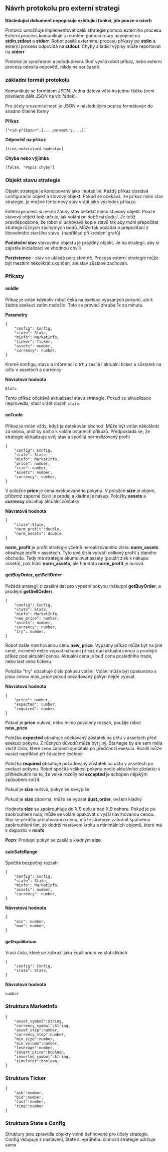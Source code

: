 ## Návrh protokolu pro externí strategi

**Následující dokument nepopisuje existující funkci, jde pouze o návrh**

Protokol umožňuje implementovat další strategie pomocí externího procesu. Externí process komunikuje s robotem pomocí roury napojené na **stdin**,**stdout** a **stderr**. Robot zasílá externímu procesu příkazy po **stdin** a externí process odpovídá na **stdout**. Chyby a ladící výpisy může reportovat na **stderr**

Protokol je synchronní a poloduplexní. Buď vysílá robot příkaz, nebo externí process odesílá odpověď, nikdy ne současně.

### základní formát protokolu

Komunikuje se formátem JSON. Jedna datová věta na jednu řádku (není povoleno dělit JSON na víc řádek).

Pro účely srozumitelnosti je JSON v následujícím popisu formátován do snadno čitelné formy 

**Příkaz**

```
["<id-příkazu>",{... parametry....}]
```

**Odpověď na přikaz**


```
[true,<návratová hodnota>]
```

**Chyba nebo výjimka**

```
[false, "Popis chyby"]
```

### Objekt stavu strategie

Objekt strategie je koncipovaný jako imutabilní. Každý příkaz dostává configurační objekt a stavový objekt. Pokud se očekává, že příkaz mění stav strategie, je možné tento nový stav vrátit jako výsledek příkazu.

Externí process si nesmí žádný stav ukládat mimo stavový objekt. Pouze stavový objekt toiž určuje, jak volání po sobě následují. Je totiž pravděpodobné, že robot si uchovává kopie stavů tak aby mohl přepočítat strategii různých záchytných bodů. Může tak požádat o přepočítání z libovolného staršího stavu. (například při kreslení grafů) 

**Počáteční stav** stavového objektu je prázdný objekt. Je na strategii, aby si zajistila inicializaci ve vhodnou chvíli

**Perzistence** - stav se ukládá perzistentně. Process externí strategie může být mezitím několikrát ukončen, ale stav zůstane zachován.


### Příkazy

#### onIdle

Příkaz je volán kdykoliv robot čeká na exekuci vypsaných pokynů, ale k žádné exekuci zatím nedošlo. Toto se provádí zhruba 1x za minutu.

**Parametry**

```
{
	"config": Config,
	"state": State,
	"minfo": MarketInfo,
	"ticker": Ticker,
	"assets": number,
	"currency": number,
}
```

Kromě konfigu, stavu a informaci o trhu zasílá i aktuální ticker a zůstatek na účtu v assetech a currency

**Návratová hodnota**

```
State
```

Tento příkaz očekává aktualizaci stavu strategie. Pokud se aktualizace neprovedla, stačí vrátit obsah `state`.



#### onTrade

Příkaz je volán vždy, když je detekován obchod. Může být volán několikrát za sebou, aniž by došlo k volání ostatních příkazů. Předpokládá se, že strategie aktualizuje svůj stav a spočítá normalizovaný profit


```
{
	"config": Config,
	"state": State,
	"minfo": MarketInfo,
	"price": number,
	"size": number,
	"assets": number,
	"currency": number,
}
```

V položce **price** je cena exekuovaného pokynu. V položce **size** je objem, přičemž záporné číslo je prodej a kladné je nákup. Položky **assets** a **currency** obsahují aktuální zůstatky

**Návratová hodnota**

```
{
	"state":State,
	"norm_profit":double,
	"norm_assets": double
}
```
**norm_profit** je profit strategie včetně nerealizovaného zisku 
**norm_assets** obsahuje profit v assetech. Tyto dvě čísla vytváří celkový profit z daného obchodu. Tedy má strategie akumulovat assety (použít zisk k nákupu assetů), pak hlásí **norm_assets**, ale hondota **norm_profit** je nulová.


#### getBuyOrder, getSellOrder

Požádá strategii o zaslání dat pro vypsání pokynu (nákupní **getBuyOrder**, a prodejni **getSellOrder**). 

```
{
	"config": Config,
	"state": State,
	"minfo": MarketInfo,
	"new_price": number,
	"assets": number,
	"currency": number,
	"try": number,
}
```

Robot zašle navrhovanou cenu **new_price**. Vypsaný příkaz může být na jiné ceně, nicméně nelze vypsat nákupní příkaz nad aktuální cenou a prodejní příkaz pod aktuální cenou. Aktuální cena je buď cena posledního trade, nebo last cena tickeru.

Položka "try" obsahuje číslo pokusu volání. Volání může být opakováno s jinou cenou max_price pokud požadovaný pokyn nejde vypsat.

**Návratová hodnota**

```
{
	"price": number,
	"expected": number,
	"required": number	
}
```

Pokud je **price** nulová, nebo mimo povolený rozsah, použije robot **new_price**

Položka **expected** obsahuje očekávaný zůstatek na účtu v assetech před exekucí pokynu. Z různých důvodů může být jiný. Startegie by ale sem měla vložit číslo, které svou činnosti spočítala po předchozí exekuci. Rozdíl může nastat například při částečné exekuci

Položka **required** obsahuje požadovaný zůstatek na účtu v assetech po exekuci pokynu. Robot spočítá velikost pokynu podle aktuálního zůstatku s přihlédnutím na to, že velké rozdíly od **excepted** je schopen nějakým způsobem snížit.


Pokud je **size** nulová, pokyn se nevypíše

Pokud je **size** záporná, může se vypsat **dust_order**, ovšem kladný

Hodnota **size** se zaokrouhluje do X.9 dolu a nad X.9 nahoru. Pokud je po zaokrouhlení nula, může se volání opakovat s vyšší navrhovanou cenou. Aby se předšlo přetahování o cenu, může strategie zabránit špatnému zaokrouhlení tím, že dodrží nastavení kroku a minimálních objemů, které má k dispozici v **minfo**

**Pozn**: Prodejní pokyn se zasílá s kladným **size**.

#### calcSafeRange
 
Spočítá bezpečný rozsah

```
{
	"config": Config,
	"state": State,
	"minfo": MarketInfo,
	"assets": number,
	"currency": number,
}
```

**Návratová hodnota**

```
{
	"min": number,
	"max": number,	
}
```

#### getEquilibrium

Vrací číslo, které se zobrazí jako Equilibrium ve statistikách

```
{
	"config": Config,
	"state": State,
}
```


**Návratová hodnota**

```
number
```



### Struktura MarketInfo

```
{
	"asset_symbol":String,
	"currency_symbol":String,
	"asset_step":number,
	"currency_step":number,
	"min_size":number,
	"min_volume":number,
	"leverage":number,
	"invert_price":boolean,
	"inverted_symbol":String,
	"simulator":boolean,
}
```

### Struktura Ticker

```
{
	"ask":number,
	"bid":number,
	"last":number,
	"time":number
}
```

### Struktura State a Config

Struktury jsou zpravidla objekty volně definované pro účely strategie. 
Config vstupuje z nastavení, State si vprůběhu činnosti strategie udržuje sama 

